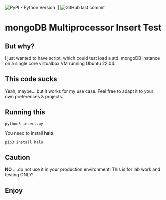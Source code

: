 ![PyPI - Python Version](https://img.shields.io/pypi/pyversions/halo) || ![GitHub last commit](https://img.shields.io/github/last-commit/CRPrinzler/mongodb-multiprocessor-insert-test)


# mongoDB Multiprocessor Insert Test

## But why?

I just wanted to have script, which could test load a std. mongoDB instance on a single core virtualbox VM running Ubuntu 22.04.

## This code sucks
Yeah, maybe....but it works for my use case. Feel free to adapt it to your own preferences & projects.

## Running this

```python3 insert.py```

You need to install **halo**.

```pip3 install halo```


## Caution
**NO** ....do not use it in your production environment!
This is for lab work and testing ONLY!

## Enjoy
